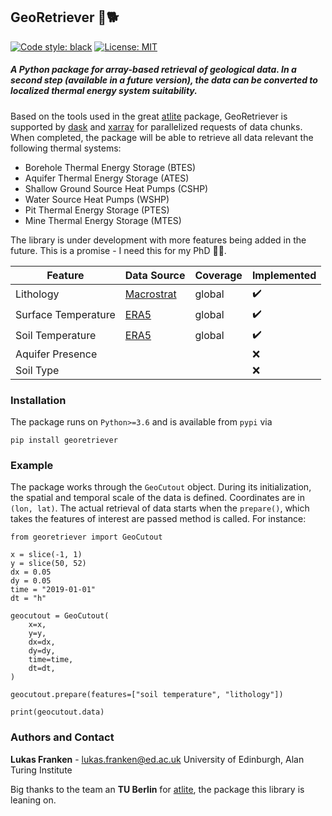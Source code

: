## GeoRetriever 🌋🐕

[![Code style: black](https://img.shields.io/badge/code%20style-black-000000.svg)](https://github.com/psf/black)
[![License: MIT](https://img.shields.io/badge/License-MIT-yellow.svg)](https://opensource.org/licenses/MIT)


##### A Python package for array-based retrieval of geological data. In a second step (available in a future version), the data can be converted to localized thermal energy system suitability.

Based on the tools used in the great [atlite](https://github.com/PyPSA/atlite) package, GeoRetriever is supported by [dask](https://github.com/dask/dask) and [xarray](https://github.com/pydata/xarray) for parallelized requests of data chunks.
When completed, the package will be able to retrieve all data relevant the following thermal systems:

- Borehole Thermal Energy Storage (BTES)
- Aquifer Thermal Energy Storage (ATES)
- Shallow Ground Source Heat Pumps (CSHP)
- Water Source Heat Pumps (WSHP)
- Pit Thermal Energy Storage (PTES)
- Mine Thermal Energy Storage (MTES)

The library is under development with more features being added in the future. This is a promise - I need this for my PhD 🧗🏼.

| Feature | Data Source | Coverage | Implemented |
|---------|-------------|----------|-------------|
| Lithology | [Macrostrat](https://macrostrat.org/)| global | ✔️|
| Surface Temperature | [ERA5](https://www.ecmwf.int/en/forecasts/datasets/reanalysis-datasets/era5) | global | ✔️ |
| Soil Temperature | [ERA5](https://www.ecmwf.int/en/forecasts/datasets/reanalysis-datasets/era5) | global | ✔️ |
| Aquifer Presence |  | | ❌ |
| Soil Type |  | | ❌ |

### Installation

The package runs on `Python>=3.6` and is available from `pypi` via
```
pip install georetriever
```

### Example

The package works through the `GeoCutout` object. During its initialization, the  spatial and temporal scale of the data is defined. Coordinates are in `(lon, lat)`. The actual retrieval of data starts when the `prepare()`, which takes the features of interest are passed method is called.
For instance:
```
from georetriever import GeoCutout

x = slice(-1, 1)
y = slice(50, 52)
dx = 0.05
dy = 0.05
time = "2019-01-01"
dt = "h"

geocutout = GeoCutout(
    x=x,
    y=y,
    dx=dx,
    dy=dy,
    time=time,
    dt=dt,
)

geocutout.prepare(features=["soil temperature", "lithology"])

print(geocutout.data)
```

### Authors and Contact

__Lukas Franken__ - [lukas.franken@ed.ac.uk](lukas.franken@ed.ac.uk)
University of Edinburgh, Alan Turing Institute

Big thanks to the team an __TU Berlin__ for [atlite](https://github.com/pypsa/atlite), the package this library is leaning on.